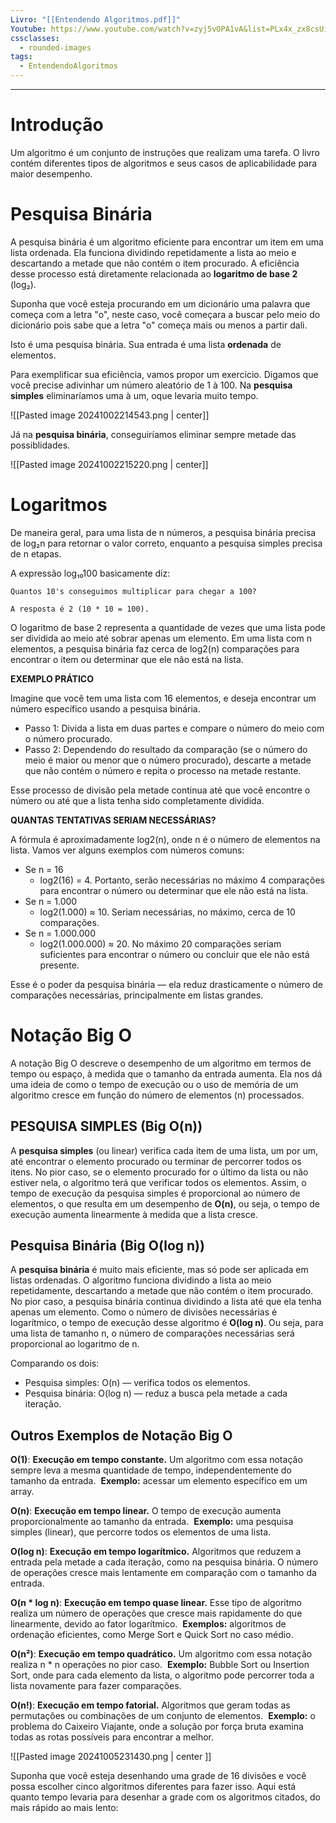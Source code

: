 ```yaml
---
Livro: "[[Entendendo Algoritmos.pdf]]"
Youtube: https://www.youtube.com/watch?v=zyj5vOPA1vA&list=PLx4x_zx8csUir5pbqRDgFbVS-2SG7JiOu
cssclasses:
  - rounded-images
tags:
  - EntendendoAlgoritmos
---
```

---
# Introdução
Um algoritmo é um conjunto de instruções que realizam uma tarefa.
O livro contém diferentes tipos de algoritmos e seus casos de aplicabilidade para maior desempenho.
# Pesquisa Binária
A pesquisa binária é um algoritmo eficiente para encontrar um item em uma lista ordenada. Ela funciona dividindo repetidamente a lista ao meio e descartando a metade que não contém o item procurado. A eficiência desse processo está diretamente relacionada ao **logaritmo de base 2** (log₂).

Suponha que você esteja procurando em um dicionário uma palavra que começa com a letra "o", neste caso, você começara a buscar pelo meio do dicionário pois sabe que a letra "o" começa mais ou menos a partir dali.

Isto é uma pesquisa binária. Sua entrada é uma lista **ordenada** de elementos.

Para exemplificar sua eficiência, vamos propor um exercício. Digamos que você precise adivinhar um número aleatório de 1 à 100. Na **pesquisa simples** eliminaríamos uma à um, oque levaria muito tempo.

![[Pasted image 20241002214543.png | center]]

Já na **pesquisa binária**, conseguiríamos eliminar sempre metade das possiblidades.

![[Pasted image 20241002215220.png | center]]

# Logaritmos
De maneira geral, para uma lista de n números, a pesquisa binária precisa de log₂n para retornar o valor correto, enquanto a pesquisa simples precisa de n etapas.

A expressão log₁₀100 basicamente diz:

```
Quantos 10's conseguimos multiplicar para chegar a 100?

A resposta é 2 (10 * 10 = 100).
```

O logaritmo de base 2 representa a quantidade de vezes que uma lista pode ser dividida ao meio até sobrar apenas um elemento. Em uma lista com n elementos, a pesquisa binária faz cerca de log⁡2(n) comparações para encontrar o item ou determinar que ele não está na lista.

**EXEMPLO PRÁTICO**

Imagine que você tem uma lista com 16 elementos, e deseja encontrar um número específico usando a pesquisa binária.

- Passo 1: Divida a lista em duas partes e compare o número do meio com o número procurado.
- Passo 2: Dependendo do resultado da comparação (se o número do meio é maior ou menor que o número procurado), descarte a metade que não contém o número e repita o processo na metade restante.

Esse processo de divisão pela metade continua até que você encontre o número ou até que a lista tenha sido completamente dividida.

**QUANTAS TENTATIVAS SERIAM NECESSÁRIAS?**

A fórmula é aproximadamente log⁡2(n), onde n é o número de elementos na lista. Vamos ver alguns exemplos com números comuns:

- Se n = 16
	- log⁡2(16) = 4. Portanto, serão necessárias no máximo 4 comparações para encontrar o número ou determinar que ele não está na lista.
- Se n = 1.000
	- log⁡2(1.000) ≈ 10. Seriam necessárias, no máximo, cerca de 10 comparações.
- Se n = 1.000.000
	- log⁡2(1.000.000) ≈ 20. No máximo 20 comparações seriam suficientes para encontrar o número ou concluir que ele não está presente.

Esse é o poder da pesquisa binária — ela reduz drasticamente o número de comparações necessárias, principalmente em listas grandes.

# Notação Big O
A notação Big O descreve o desempenho de um algoritmo em termos de tempo ou espaço, à medida que o tamanho da entrada aumenta. Ela nos dá uma ideia de como o tempo de execução ou o uso de memória de um algoritmo cresce em função do número de elementos (n) processados.

## PESQUISA SIMPLES (Big O(n))

A **pesquisa simples** (ou linear) verifica cada item de uma lista, um por um, até encontrar o elemento procurado ou terminar de percorrer todos os itens. No pior caso, se o elemento procurado for o último da lista ou não estiver nela, o algoritmo terá que verificar todos os elementos. Assim, o tempo de execução da pesquisa simples é proporcional ao número de elementos, o que resulta em um desempenho de **O(n)**, ou seja, o tempo de execução aumenta linearmente à medida que a lista cresce.

## Pesquisa Binária (Big O(log n))

A **pesquisa binária** é muito mais eficiente, mas só pode ser aplicada em listas ordenadas. O algoritmo funciona dividindo a lista ao meio repetidamente, descartando a metade que não contém o item procurado. No pior caso, a pesquisa binária continua dividindo a lista até que ela tenha apenas um elemento. Como o número de divisões necessárias é logarítmico, o tempo de execução desse algoritmo é **O(log n)**. Ou seja, para uma lista de tamanho n, o número de comparações necessárias será proporcional ao logaritmo de n.

Comparando os dois:
- Pesquisa simples: O(n) — verifica todos os elementos.
- Pesquisa binária: O(log n) — reduz a busca pela metade a cada iteração.

## Outros Exemplos de Notação Big O

**O(1)**: **Execução em tempo constante.** Um algoritmo com essa notação sempre leva a mesma quantidade de tempo, independentemente do tamanho da entrada. 
**Exemplo:** acessar um elemento específico em um array.

**O(n)**: **Execução em tempo linear.** O tempo de execução aumenta proporcionalmente ao tamanho da entrada. 
**Exemplo:** uma pesquisa simples (linear), que percorre todos os elementos de uma lista.

**O(log n)**: **Execução em tempo logarítmico.** Algoritmos que reduzem a entrada pela metade a cada iteração, como na pesquisa binária. O número de operações cresce mais lentamente em comparação com o tamanho da entrada.

**O(n * log n)**: **Execução em tempo quase linear.** Esse tipo de algoritmo realiza um número de operações que cresce mais rapidamente do que linearmente, devido ao fator logarítmico. 
**Exemplos:** algoritmos de ordenação eficientes, como Merge Sort e Quick Sort no caso médio.

**O(n²)**: **Execução em tempo quadrático.** Um algoritmo com essa notação realiza n * n operações no pior caso. 
**Exemplo:** Bubble Sort ou Insertion Sort, onde para cada elemento da lista, o algoritmo pode percorrer toda a lista novamente para fazer comparações.

**O(n!)**: **Execução em tempo fatorial.** Algoritmos que geram todas as permutações ou combinações de um conjunto de elementos. 
**Exemplo:** o problema do Caixeiro Viajante, onde a solução por força bruta examina todas as rotas possíveis para encontrar a melhor.

![[Pasted image 20241005231430.png | center ]]

Suponha que você esteja desenhando uma grade de 16 divisões e você possa escolher cinco algoritmos diferentes para fazer isso. Aqui está quanto tempo levaria para desenhar a grade com os algoritmos citados, do mais rápido ao mais lento:


